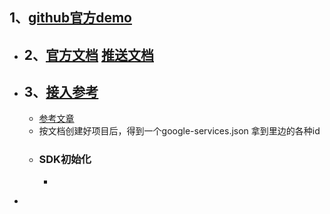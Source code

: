 ## 1、[github官方demo](https://github.com/firebase/quickstart-android)
- ## 2、[官方文档](https://firebase.google.com/docs/android/setup?hl=zh-cn)  [推送文档](https://firebase.google.com/docs/cloud-messaging/android/client?hl=zh-cn)
- ## 3、[接入参考](https://firebase.google.com/docs/android/setup?hl=zh-cn)
	- [参考文章](https://juejin.cn/post/6992125290688282632#heading-12)
	- 按文档创建好项目后，得到一个google-services.json 拿到里边的各种id
	- ### SDK初始化
		- ```kotlin
		  ```
-